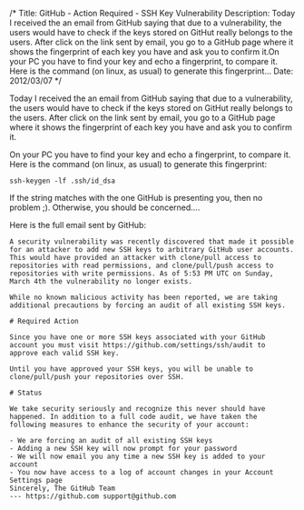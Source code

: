 /*
Title: GitHub - Action Required - SSH Key Vulnerability
Description: Today I received the an email from GitHub saying that due to a vulnerability, the users would have to check if the keys stored on GitHut really belongs to the users. After click on the link sent by email, you go to a GitHub page where it shows the fingerprint of each key you have and ask you to confirm it.On your PC you have to find your key and echo a fingerprint, to compare it. Here is the command (on linux, as usual) to generate this fingerprint...
Date: 2012/03/07
*/

Today I received the an email from GitHub saying that due to a vulnerability, the users would have to check if the keys stored on GitHut really belongs to the users. After click on the link sent by email, you go to a GitHub page where it shows the fingerprint of each key you have and ask you to confirm it.

On your PC you have to find your key and echo a fingerprint, to compare it. Here is the command (on linux, as usual) to generate this fingerprint:

    ssh-keygen -lf .ssh/id_dsa

If the string matches with the one GitHub is presenting you, then no problem ;). Otherwise, you should be concerned....

Here is the full email sent by GitHub:

    A security vulnerability was recently discovered that made it possible for an attacker to add new SSH keys to arbitrary GitHub user accounts. This would have provided an attacker with clone/pull access to repositories with read permissions, and clone/pull/push access to repositories with write permissions. As of 5:53 PM UTC on Sunday, March 4th the vulnerability no longer exists.

    While no known malicious activity has been reported, we are taking additional precautions by forcing an audit of all existing SSH keys.

    # Required Action

    Since you have one or more SSH keys associated with your GitHub account you must visit https://github.com/settings/ssh/audit to approve each valid SSH key.

    Until you have approved your SSH keys, you will be unable to clone/pull/push your repositories over SSH.

    # Status

    We take security seriously and recognize this never should have happened. In addition to a full code audit, we have taken the following measures to enhance the security of your account:

    - We are forcing an audit of all existing SSH keys
    - Adding a new SSH key will now prompt for your password
    - We will now email you any time a new SSH key is added to your account
    - You now have access to a log of account changes in your Account Settings page
    Sincerely, The GitHub Team
    --- https://github.com support@github.com
